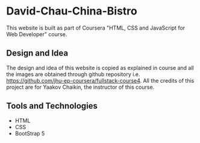# David-Chau-China-Bistro

This website is built as part of Coursera "HTML, CSS and JavaScript for Web Developer" course.

## Design and Idea

The design and idea of this website is copied as explained in course and all the images are obtained through github repository i.e.
https://github.com/jhu-ep-coursera/fullstack-course4. All the credits of this project are for Yaakov Chaikin, the instructor of this course.

## Tools and Technologies

- HTML
- CSS
- BootStrap 5
